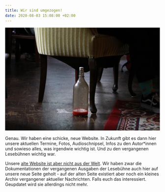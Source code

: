 ```yaml
---
title: Wir sind umgezogen!
date: 2020-08-03 15:08:00 +02:00
---
```


![61094030_423660564854377_6711475506304253952_o.jpg](/uploads/61094030_423660564854377_6711475506304253952_o.jpg)

Genau. Wir haben eine schicke, neue Website. In Zukunft gibt es dann hier unsere aktuellen Termine, Fotos, Audioschnipsel, Infos zu den Autor\*innen und sowieso alles, was irgendwie wichtig ist. Und zu den vergangenen Lesebühnen wichtig war.

Unsere [alte Website ist aber nicht aus der Welt](https://lesebuehnehannover.wixsite.com/textgenuss). Wir haben zwar die Dokumentationen der vergangenen Ausgaben der Lesebühne auch hier auf unsere neue Seite geholt - auf der alten Seite existiert aber noch ein kleines Archiv vergangener aktueller Nachrichten. Falls euch das interessiert. Geupdatet wird sie allerdings nicht mehr.